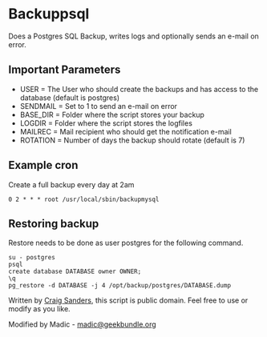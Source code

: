 # Backuppsql

Does a Postgres SQL Backup, writes logs and optionally sends an e-mail on error.

## Important Parameters

* USER = The User who should create the backups and has access to the database (default is postgres)
* SENDMAIL = Set to 1 to send an e-mail on error
* BASE_DIR = Folder where the script stores your backup
* LOGDIR = Folder where the script stores the logfiles
* MAILREC = Mail recipient who should get the notification e-mail
* ROTATION = Number of days the backup should rotate (default is 7)

## Example cron

Create a full backup every day at 2am

```
0 2 * * * root /usr/local/sbin/backupmysql
```

## Restoring backup

Restore needs to be done as user postgres for the following command.

```
su - postgres
psql
create database DATABASE owner OWNER;
\q
pg_restore -d DATABASE -j 4 /opt/backup/postgres/DATABASE.dump
```

Written by [Craig Sanders](https://github.com/ulmen/backup_postgresql/blob/master/backup-postgresql.sh), this script is public domain. Feel free to use or modify as you like.

Modified by Madic - madic@geekbundle.org
